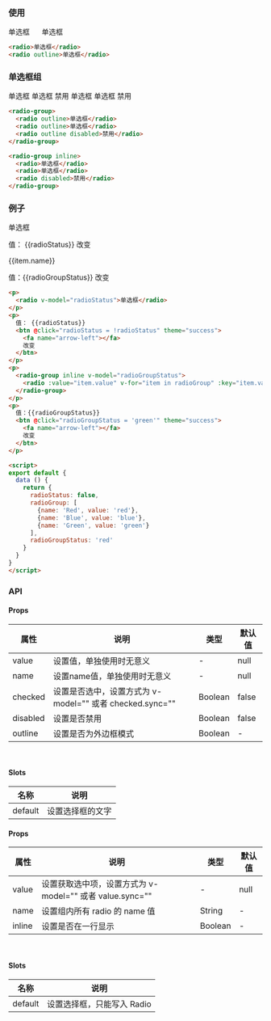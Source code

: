 <row>
  <column :md=12>

  ### 使用

  <radio>单选框</radio>
  <radio outline style="margin-left: 20px;">单选框</radio>

  ```html
  <radio>单选框</radio>
  <radio outline>单选框</radio>
  ```

  ### 单选框组

  <radio-group>
    <radio outline>单选框</radio>
    <radio outline>单选框</radio>
    <radio outline disabled>禁用</radio>
  </radio-group>

  <radio-group inline>
    <radio>单选框</radio>
    <radio>单选框</radio>
    <radio disabled>禁用</radio>
  </radio-group>

  ```html
  <radio-group>
    <radio outline>单选框</radio>
    <radio outline>单选框</radio>
    <radio outline disabled>禁用</radio>
  </radio-group>

  <radio-group inline>
    <radio>单选框</radio>
    <radio>单选框</radio>
    <radio disabled>禁用</radio>
  </radio-group>
  ```

  ### 例子

  <p>
    <radio v-model="radioStatus">单选框</radio>
  </p>
  <p>
    值： {{radioStatus}}
    <btn @click="radioStatus = !radioStatus" theme="success">
      <fa name="arrow-left"></fa>
      改变
    </btn>
  </p>
  <p>
    <radio-group inline v-model="radioGroupStatus">
      <radio :value="item.value" v-for="item in radioGroup" :key="item.value">{{item.name}}</radio>
    </radio-group>
  </p>
  <p>
    值：{{radioGroupStatus}}
    <btn @click="radioGroupStatus = 'green'" theme="success">
      <fa name="arrow-left"></fa>
      改变
    </btn>
  </p>

  <script>
  export default {
    data () {
      return {
        radioStatus: false,
        radioGroup: [
          {name: 'Red', value: 'red'},
          {name: 'Blue', value: 'blue'},
          {name: 'Green', value: 'green'}
        ],
        radioGroupStatus: 'red'
      }
    }
  }
  </script>

  ```html
  <p>
    <radio v-model="radioStatus">单选框</radio>
  </p>
  <p>
    值： {{radioStatus}}
    <btn @click="radioStatus = !radioStatus" theme="success">
      <fa name="arrow-left"></fa>
      改变
    </btn>
  </p>
  <p>
    <radio-group inline v-model="radioGroupStatus">
      <radio :value="item.value" v-for="item in radioGroup" :key="item.value">{{item.name}}</radio>
    </radio-group>
  </p>
  <p>
    值：{{radioGroupStatus}}
    <btn @click="radioGroupStatus = 'green'" theme="success">
      <fa name="arrow-left"></fa>
      改变
    </btn>
  </p>

  <script>
  export default {
    data () {
      return {
        radioStatus: false,
        radioGroup: [
          {name: 'Red', value: 'red'},
          {name: 'Blue', value: 'blue'},
          {name: 'Green', value: 'green'}
        ],
        radioGroupStatus: 'red'
      }
    }
  }
  </script>
  ```

  ### API

  <portlet title="Radio" icon="map-signs" theme="light" bordered>

  #### Props

  <div class="table-scrollable table-scrollable-borderless">
      <table class="table table-hover table-bordered">
          <thead>
              <tr class="uppercase">
                  <th> 属性 </th>
                  <th> 说明 </th>
                  <th> 类型 </th>
                  <th> 默认值 </th>
              </tr>
          </thead>
          <tbody>
              <tr>
                  <td> value </td>
                  <td> 设置值，单独使用时无意义 </td>
                  <td> - </td>
                  <td> null </td>
              </tr>
              <tr>
                  <td> name </td>
                  <td> 设置name值，单独使用时无意义 </td>
                  <td> - </td>
                  <td> null </td>
              </tr>
              <tr>
                  <td> checked </td>
                  <td> 设置是否选中，设置方式为 v-model="" 或者 checked.sync=""  </td>
                  <td> Boolean </td>
                  <td> false </td>
              </tr>
              <tr>
                  <td> disabled </td>
                  <td> 设置是否禁用 </td>
                  <td> Boolean </td>
                  <td> false </td>
              </tr>
              <tr>
                  <td> outline </td>
                  <td> 设置是否为外边框模式 </td>
                  <td> Boolean </td>
                  <td> - </td>
              </tr>
          </tbody>
      </table>
  </div>

  <br>

  #### Slots

  <div class="table-scrollable table-scrollable-borderless">
      <table class="table table-hover table-bordered">
          <thead>
              <tr class="uppercase">
                  <th> 名称 </th>
                  <th> 说明 </th>
              </tr>
          </thead>
          <tbody>
              <tr>
                  <td> default </td>
                  <td> 设置选择框的文字 </td>
              </tr>
          </tbody>
      </table>
  </div>

  </portlet>

  <portlet title="Radio Group" icon="map-signs" theme="light" bordered>

  #### Props

  <div class="table-scrollable table-scrollable-borderless">
      <table class="table table-hover table-bordered">
          <thead>
              <tr class="uppercase">
                  <th> 属性 </th>
                  <th> 说明 </th>
                  <th> 类型 </th>
                  <th> 默认值 </th>
              </tr>
          </thead>
          <tbody>
              <tr>
                  <td> value </td>
                  <td> 设置获取选中项，设置方式为 v-model="" 或者 value.sync="" </td>
                  <td> - </td>
                  <td> null </td>
              </tr>
              <tr>
                  <td> name </td>
                  <td> 设置组内所有 radio 的 name 值 </td>
                  <td> String </td>
                  <td> - </td>
              </tr>
              <tr>
                  <td> inline </td>
                  <td> 设置是否在一行显示 </td>
                  <td> Boolean </td>
                  <td> - </td>
              </tr>
          </tbody>
      </table>
  </div>

  <br>

  #### Slots

  <div class="table-scrollable table-scrollable-borderless">
      <table class="table table-hover table-bordered">
          <thead>
              <tr class="uppercase">
                  <th> 名称 </th>
                  <th> 说明 </th>
              </tr>
          </thead>
          <tbody>
              <tr>
                  <td> default </td>
                  <td> 设置选择框，只能写入 Radio </td>
              </tr>
          </tbody>
      </table>
  </div>

  </portlet>

  </column>
</row>
